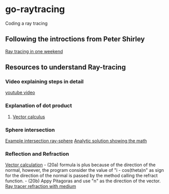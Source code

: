 # go-raytracing
Coding a ray tracing 

## Following the introctions from Peter Shirley
[Ray tracing in one weekend](http://www.realtimerendering.com/raytracing/Ray%20Tracing%20in%20a%20Weekend.pdf)

## Resources to understand Ray-tracing
### Video explaining steps in detail
[youtube video](https://www.youtube.com/watch?v=Pc1TbuX2NHk)

### Explanation of dot product
 1. [Vector calculus](https://betterexplained.com/articles/vector-calculus-understanding-the-dot-product/)

### Sphere intersection
[Example intersection ray-sphere](http://kylehalladay.com/blog/tutorial/math/2013/12/24/Ray-Sphere-Intersection.html)
[Analytic solution showing the math](https://www.scratchapixel.com/lessons/3d-basic-rendering/minimal-ray-tracer-rendering-simple-shapes/ray-sphere-intersection)
### Reflection and Refraction
[Vector calculation](https://graphics.stanford.edu/courses/cs148-10-summer/docs/2006--degreve--reflection_refraction.pdf)
    - (20a) formula is plus because of the direction of the normal, however, the program consider the value of "i - cos(theta)n" as sign for the direction of the
        normal is passed by the method calling the refract function.
    - (20b) Appy Pitagoras and use "n" as the direction of the vector.
[Ray tracer refraction with medium](https://computergraphics.stackexchange.com/questions/4573/refraction-in-a-ray-tracer-what-do-with-an-intersection-within-the-medium)